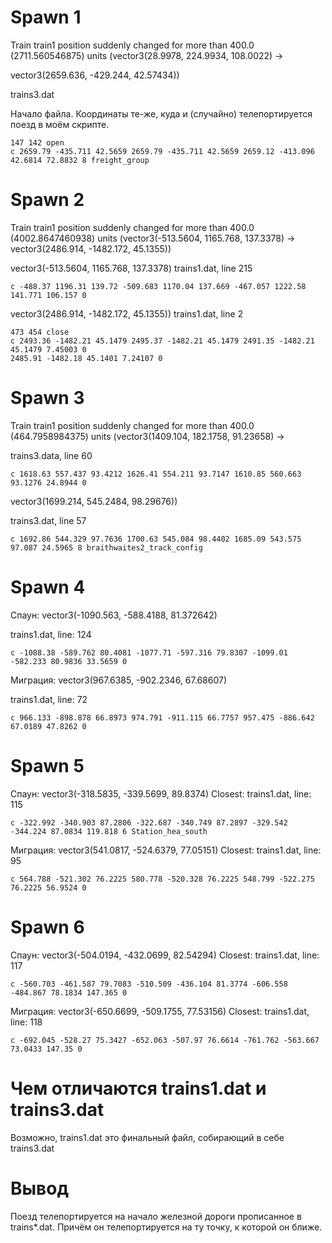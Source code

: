 # Spawn 1
Train train1 position suddenly changed for more than 400.0 (2711.560546875) units (vector3(28.9978, 224.9934, 108.0022) -> 

vector3(2659.636, -429.244, 42.57434))


trains3.dat

Начало файла. Координаты те-же, куда и (случайно) телепортируется поезд в моём скрипте.
```
147 142 open
c 2659.79 -435.711 42.5659 2659.79 -435.711 42.5659 2659.12 -413.096 42.6814 72.8832 8 freight_group
```


# Spawn 2
Train train1 position suddenly changed for more than 400.0 (4002.8647460938) units (vector3(-513.5604, 1165.768, 137.3378) -> vector3(2486.914, -1482.172, 45.1355))


vector3(-513.5604, 1165.768, 137.3378)
trains1.dat, line 215
```
c -488.37 1196.31 139.72 -509.683 1170.04 137.669 -467.057 1222.58 141.771 106.157 0
```


vector3(2486.914, -1482.172, 45.1355))
trains1.dat, line 2
```
473 454 close
c 2493.36 -1482.21 45.1479 2495.37 -1482.21 45.1479 2491.35 -1482.21 45.1479 7.45003 0
2485.91 -1482.18 45.1401 7.24107 0
```

# Spawn 3

Train train1 position suddenly changed for more than 400.0 (464.7958984375) units (vector3(1409.104, 182.1758, 91.23658) -> 

trains3.data, line 60
```
c 1618.63 557.437 93.4212 1626.41 554.211 93.7147 1610.85 560.663 93.1276 24.8944 0
```

vector3(1699.214, 545.2484, 98.29676))

trains3.dat, line 57
```
c 1692.86 544.329 97.7636 1700.63 545.084 98.4402 1685.09 543.575 97.087 24.5965 8 braithwaites2_track_config
```

# Spawn 4

Спаун: vector3(-1090.563, -588.4188, 81.372642)

trains1.dat, line: 124
```
c -1088.38 -589.762 80.4081 -1077.71 -597.316 79.8307 -1099.01 -582.233 80.9836 33.5659 0
```

Миграция: vector3(967.6385, -902.2346, 67.68607)

trains1.dat, line: 72
```
c 966.133 -898.878 66.8973 974.791 -911.115 66.7757 957.475 -886.642 67.0189 47.8262 0
```

# Spawn 5
Спаун: vector3(-318.5835, -339.5699, 89.8374)
Closest: trains1.dat, line: 115
```
c -322.992 -340.903 87.2806 -322.687 -340.749 87.2897 -329.542 -344.224 87.0834 119.818 6 Station_hea_south
```

Миграция: vector3(541.0817, -524.6379, 77.05151)
Closest: trains1.dat, line: 95
```
c 564.788 -521.302 76.2225 580.778 -520.328 76.2225 548.799 -522.275 76.2225 56.9524 0
```

# Spawn 6
Спаун: vector3(-504.0194, -432.0699, 82.54294)
Closest: trains1.dat, line: 117
```
c -560.703 -461.587 79.7083 -510.509 -436.104 81.3774 -606.558 -484.867 78.1834 147.365 0
```

Миграция: vector3(-650.6699, -509.1755, 77.53156)
Closest: trains1.dat, line: 118
```
c -692.045 -528.27 75.3427 -652.063 -507.97 76.6614 -761.762 -563.667 73.0433 147.35 0
```

# Чем отличаются trains1.dat и trains3.dat

Возможно, trains1.dat это финальный файл, собирающий в себе trains3.dat


# Вывод

Поезд телепортируется на начало железной дороги прописанное в trains*.dat. Причём он телепортируется на ту точку, к которой он ближе.